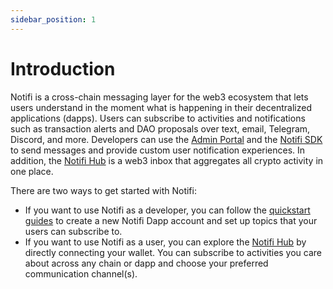 ```yaml
---
sidebar_position: 1
---
```


# Introduction

Notifi is a cross-chain messaging layer for the web3 ecosystem that lets users
understand in the moment what is happening in their decentralized applications
(dapps). Users can subscribe to activities and notifications such as
transaction alerts and DAO proposals over text, email, Telegram, Discord, and more.
Developers can use the [Admin Portal](./alert-trigger/admin-portal/index.md) 
and the [Notifi SDK](./alert-trigger/node-client/index.md)
to send messages and provide custom user notification experiences.
In addition, the [Notifi Hub](./for-users/index.md) 
is a web3 inbox that aggregates all crypto
activity in one place.

There are two ways to get started with Notifi:

- If you want to use Notifi as a developer, you can follow the
  [quickstart guides](./getting-started.md) to create a new Notifi Dapp account
  and set up topics that your users can subscribe to.
- If you want to use Notifi as a user, you can explore the
  [Notifi Hub](./for-users/index.md) by directly connecting your
  wallet. You can subscribe to activities you care about across any chain or
  dapp and choose your preferred communication channel(s).

